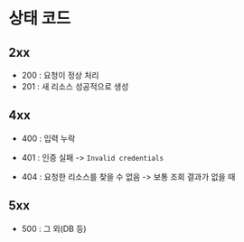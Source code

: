 # 상태 코드

## 2xx

- 200 : 요청이 정상 처리
- 201 : 새 리소스 성공적으로 생성

## 4xx

- 400 : 입력 누락

- 401 : 인증 실패 -> `Invalid credentials`
- 404 : 요청한 리소스를 찾을 수 없음 -> 보통 조회 결과가 없을 때

## 5xx

- 500 : 그 외(DB 등)
